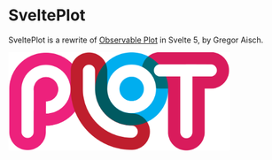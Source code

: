 # SveltePlot

SveltePlot is a rewrite of [Observable Plot](https://github.com/observablehq/plot) in Svelte 5, by Gregor Aisch.

<img src="static/logo.png" alt="logo" width="400" />

